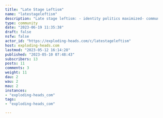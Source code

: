 ```yaml
---
title: "Late Stage Leftism" 
name: "latestageleftism"
description: "Late stage leftism: - identity politics maximized- communist/left anarchism Posts should be about:- the natural clashes that result from the differences between identity politics vs anarchism vs communism- the title of each post must contain some kind of justification for why late stage leftism will have x. Feel free to expand in body/commentsI don't know what modern left stage leftism would look like, so feel free to suggest.Both good and bad left outcomes are welcome here.Rules:- No saying racial slurs (ex N word)"
type: community
date: "2023-06-19 11:35:38"
draft: false
nsfw: false
actor_id: "https://exploding-heads.com/c/latestageleftism"
host: exploding-heads.com
lastmod: "2023-05-12 16:14:28"
published: "2023-05-10 07:48:43"
subscribers: 13
posts: 11
comments: 3
weight: 11
dau: 2
wau: 2
mau: 2
instances:
- "exploding-heads_com"
tags: 
- "exploding-heads_com"

---
```

